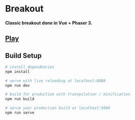 # Breakout

#### Classic breakout done in Vue + Phaser 3.

## [Play](https://breakout-vue-phaser3.netlify.app/)

## Build Setup

``` bash
# install dependencies
npm install

# serve with live reloading at localhost:8080
npm run dev

# build for production with transpilation / minification
npm run build

# serve your production build at localhost:5000
npm run serve
```
